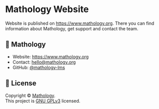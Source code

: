 # Mathology Website

Website is published on https://www.mathology.org. There you can find information about Mathology, get support and contact the team.

## 👤 Mathology

* Website: https://www.mathology.org
* Contact: [hello@mathology.org](mailto:hello@mathology.org)
* GitHub: [@mathology-lms](https://github.com/mathology-lms)

## 📝 License

Copyright © [Mathology](https://github.com/mathology-lms).<br />
This project is [GNU GPLv3](https://github.com/mathology-lms/mathology-documentation/blob/master/LICENSE) licensed.